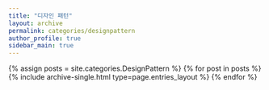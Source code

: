 ```yaml
---
title: "디자인 패턴"
layout: archive
permalink: categories/designpattern
author_profile: true
sidebar_main: true
---
```



{% assign posts = site.categories.DesignPattern %}
{% for post in posts %} {% include archive-single.html type=page.entries_layout %} {% endfor %}